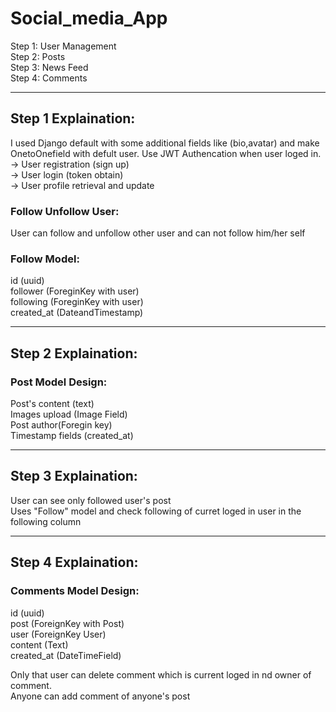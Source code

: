 <h1>Social_media_App</h1>
Step 1: User Management <br>
Step 2: Posts <br>
Step 3: News Feed <br>
Step 4: Comments <br>
<hr>
<h2 >Step 1 Explaination:</h2>
I used Django default with some additional fields like (bio,avatar) and make OnetoOnefield with defult user.
Use JWT Authencation when user loged in.<br>
-> User registration (sign up) <br>
-> User login (token obtain) <br>
-> User profile retrieval and update <br>
<h3>Follow Unfollow User:</h3>
User can follow and unfollow other user and can not follow him/her self
<h3>Follow Model:</h3>
id (uuid) <br>
follower (ForeginKey with user) <br>
following (ForeginKey with user) <br>
created_at (DateandTimestamp) <br>
<hr>
<h2>Step 2 Explaination:</h2>
<h3>Post Model Design:</h3>
Post's content (text) <br>
Images upload (Image Field) <br>
Post author(Foregin  key) <br>
Timestamp fields (created_at) <br>
<hr>
<h2>Step 3 Explaination:</h2>
User can see only followed user's post <br>
Uses "Follow" model and check following of curret loged in user in the following column <br>
<hr>
<h2>Step 4 Explaination:</h2>
<h3>Comments Model Design:</h3>
id (uuid) <br>
post (ForeignKey with Post) <br>
user (ForeignKey User) <br>
content (Text) <br>
created_at (DateTimeField) <br>

Only that user can delete comment which is current loged in nd owner of comment. <br>
Anyone can add comment of anyone's post <br>